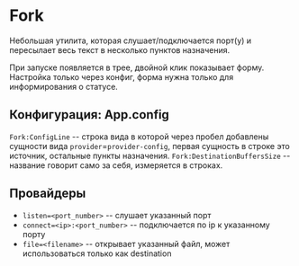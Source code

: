 # Fork

Небольшая утилита, которая слушает/подключается порт(у) и пересылает весь текст в несколько пунктов назначения.

При запуске появляется в трее, двойной клик показывает форму. Настройка только через конфиг, форма нужна только для информирования о статусе.

## Конфигурация: App.config

`Fork:ConfigLine` -- строка вида в которой через пробел добавлены сущности вида `provider`=`provider-config`, первая сущность в строке это источник, остальные пункты назначения.
`Fork:DestinationBuffersSize` -- название говорит само за себя, измеряется в строках.

## Провайдеры

- `listen=<port_number>` -- слушает указанный порт
- `connect=<ip>:<port_number>` -- подключается по ip к указанному порту
- `file=<filename>` -- открывает указанный файл, может использоваться только как destination
